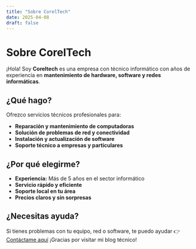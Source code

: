 ```yaml
---
title: "Sobre CorelTech"
date: 2025-04-08
draft: false
---
```


# Sobre CorelTech

¡Hola! Soy **Coreltech** es una empresa con técnico informático con años de experiencia en **mantenimiento de hardware, software y redes informáticas**.

## ¿Qué hago?

Ofrezco servicios técnicos profesionales para:
- **Reparación y mantenimiento de computadoras**
- **Solución de problemas de red y conectividad**
- **Instalación y actualización de software**
- **Soporte técnico a empresas y particulares**

## ¿Por qué elegirme?

- **Experiencia:** Más de 5 años en el sector informático
- **Servicio rápido y eficiente**
- **Soporte local en tu área**
- **Precios claros y sin sorpresas**

## ¿Necesitas ayuda?

Si tienes problemas con tu equipo, red o software, te puedo ayudar 
👉 [Contáctame aquí](/contacto/)
¡Gracias por visitar mi blog técnico!
